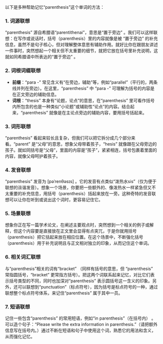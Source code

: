 以下是多种帮助记忆“parenthesis”这个单词的方法：

### 1. 词源联想
“parenthesis” 源自希腊语“parentithenai”，意思是“置于旁边” 。我们可以这样联想：在写作或说话时，括号（parenthesis）里的内容就像是被 “置于旁边” 的补充信息，虽然不是句子核心，但对理解整体意思有辅助作用。就好比你在跟朋友讲述一件事时，突然想起一个相关但不太重要的细节，就把它放在括号里补充说明，这就如同希腊语中所表达的“置于旁边” 。

### 2. 词根词缀联想
 - **前缀**：“para -” 常见含义有“在旁边，辅助”等，例如“parallel”（平行的，两条线并列在旁边）。在这里，“parenthesis” 中 “para -” 可理解为括号的内容是在正文旁边的辅助信息。
 - **词根**：“thesis” 本身有“论题，论点”的意思，在“parenthesis” 里可看作括号内所包含的也是一种类似“小论题”或辅助性“论点”的内容。结合起来，“parenthesis” 就像是在主论点旁边的辅助内容，要用括号括起来。

### 3. 词形联想
“parenthesis” 看起来较长且复杂，但我们可以把它拆分成几个部分来看。“parent” 是“父母”的意思，想象父母带着孩子，“hesis” 就像跟在父母旁边的孩子。就如同括号是“父母”，里面的内容是“孩子”，紧紧相连，括号包裹着里面的内容，就像父母呵护着孩子。

### 4. 发音联想
“parenthesis” 发音为 [pəˈrenθəsɪs] 。它的发音有点类似“泼热水sis”（仅为便于联想的诙谐发音）。想象一个场景，你要把一些额外的、像泼热水一样紧急但又不太重要的补充信息，用括号（parenthesis）括起来放在一旁。这种奇特的发音联想可以让你在听到或说出这个词时，更容易记住它。

### 5. 场景联想
想象你正在写一篇学术论文，在阐述主要观点时，突然想到一个相关的例子或解释，但这个内容要是直接放在正文里会显得有点突兀，于是你就用括号（parenthesis）把它括起来放在相应位置。在这个场景中，不断强化括号（parenthesis）用于补充说明且与正文相对独立的印象，从而记住这个单词。

### 6. 相关词汇联想
与“parenthesis”相关的词有“bracket” （同样有括号的意思，但 “parenthesis” 常指圆括号，“bracket” 更常指方括号）。把这两个词联系起来记忆，对比它们表示括号类型的不同，同时也加深对“parenthesis” 表示圆括号这一含义的印象。另外，还可以联想到“punctuation”（标点符号），因为括号是标点符号的一种，通过联想整个标点符号体系，来记住“parenthesis” 属于其中一员。

### 7. 短语联想
记住一些包含“parenthesis” 的常用短语，例如“in parenthesis”（在括号内） 。可以造个句子：“Please write the extra information in parenthesis.”（请把额外信息写在括号内。）通过不断在短语和句子中使用这个词，熟悉它的用法和含义，从而强化记忆。 